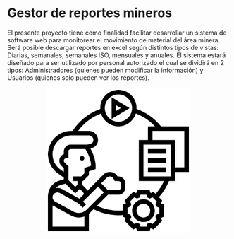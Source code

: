 # Gestor de reportes mineros


El presente proyecto tiene como finalidad facilitar desarrollar un sistema de software web para monitorear el movimiento de material del área minera. Será posible descargar reportes en excel según distintos tipos de vistas: Diarias, semanales, semanales ISO, mensuales y anuales. El sistema estará diseñado para ser utilizado por personal autorizado el cual se dividirá en 2 tipos: Administradores (quienes pueden modificar la información) y Usuarios (quienes solo pueden ver los reportes).
<br>

<p align="center">
  <img width="330" src="docs/assets/github-asset.png">
</p>
